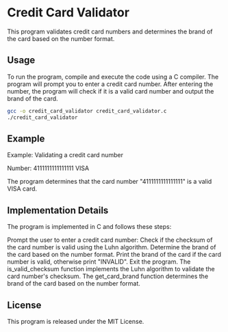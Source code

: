 # Credit Card Validator

This program validates credit card numbers and determines the brand of the card based on the number format.

## Usage

To run the program, compile and execute the code using a C compiler. The program will prompt you to enter a credit card number. After entering the number, the program will check if it is a valid card number and output the brand of the card.

```bash
gcc -o credit_card_validator credit_card_validator.c
./credit_card_validator
```
## Example

Example: Validating a credit card number

Number: 4111111111111111
VISA

The program determines that the card number "4111111111111111" is a valid VISA card.

## Implementation Details

The program is implemented in C and follows these steps:

Prompt the user to enter a credit card number:
Check if the checksum of the card number is valid using the Luhn algorithm.
Determine the brand of the card based on the number format.
Print the brand of the card if the card number is valid, otherwise print "INVALID".
Exit the program.
The is_valid_checksum function implements the Luhn algorithm to validate the card number's checksum. The get_card_brand function determines the brand of the card based on the number format.

## License
 This program is released under the MIT License.
